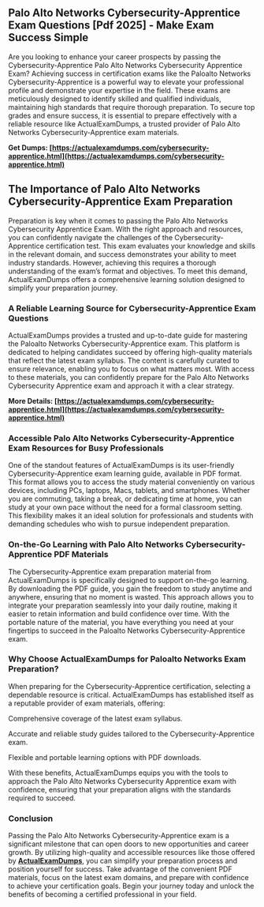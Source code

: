 ## **Palo Alto Networks Cybersecurity-Apprentice Exam Questions [Pdf 2025] - Make Exam Success Simple**

  
Are you looking to enhance your career prospects by passing the Cybersecurity-Apprentice Palo Alto Networks Cybersecurity Apprentice Exam? Achieving success in certification exams like the Paloalto Networks Cybersecurity-Apprentice is a powerful way to elevate your professional profile and demonstrate your expertise in the field. These exams are meticulously designed to identify skilled and qualified individuals, maintaining high standards that require thorough preparation. To secure top grades and ensure success, it is essential to prepare effectively with a reliable resource like ActualExamDumps, a trusted provider of Palo Alto Networks Cybersecurity-Apprentice exam materials.  
  
**Get Dumps:  [https://actualexamdumps.com/cybersecurity-apprentice.html](https://actualexamdumps.com/cybersecurity-apprentice.html)**  

## **The Importance of Palo Alto Networks Cybersecurity-Apprentice Exam Preparation**

  
Preparation is key when it comes to passing the Palo Alto Networks Cybersecurity Apprentice Exam. With the right approach and resources, you can confidently navigate the challenges of the Cybersecurity-Apprentice certification test. This exam evaluates your knowledge and skills in the relevant domain, and success demonstrates your ability to meet industry standards. However, achieving this requires a thorough understanding of the exam’s format and objectives. To meet this demand, ActualExamDumps offers a comprehensive learning solution designed to simplify your preparation journey.  

### **A Reliable Learning Source for Cybersecurity-Apprentice Exam Questions**

  
ActualExamDumps provides a trusted and up-to-date guide for mastering the Paloalto Networks Cybersecurity-Apprentice exam. This platform is dedicated to helping candidates succeed by offering high-quality materials that reflect the latest exam syllabus. The content is carefully curated to ensure relevance, enabling you to focus on what matters most. With access to these materials, you can confidently prepare for the Palo Alto Networks Cybersecurity Apprentice exam and approach it with a clear strategy.  
  
**More Details:  [https://actualexamdumps.com/cybersecurity-apprentice.html](https://actualexamdumps.com/cybersecurity-apprentice.html)**  

### **Accessible Palo Alto Networks Cybersecurity-Apprentice Exam Resources for Busy Professionals**

  
One of the standout features of ActualExamDumps is its user-friendly Cybersecurity-Apprentice exam learning guide, available in PDF format. This format allows you to access the study material conveniently on various devices, including PCs, laptops, Macs, tablets, and smartphones. Whether you are commuting, taking a break, or dedicating time at home, you can study at your own pace without the need for a formal classroom setting. This flexibility makes it an ideal solution for professionals and students with demanding schedules who wish to pursue independent preparation.  

### **On-the-Go Learning with Palo Alto Networks Cybersecurity-Apprentice PDF Materials**

  
The Cybersecurity-Apprentice exam preparation material from ActualExamDumps is specifically designed to support on-the-go learning. By downloading the PDF guide, you gain the freedom to study anytime and anywhere, ensuring that no moment is wasted. This approach allows you to integrate your preparation seamlessly into your daily routine, making it easier to retain information and build confidence over time. With the portable nature of the material, you have everything you need at your fingertips to succeed in the Paloalto Networks Cybersecurity-Apprentice exam.  

### **Why Choose ActualExamDumps for Paloalto Networks Exam Preparation?**

  
When preparing for the Cybersecurity-Apprentice certification, selecting a dependable resource is critical. ActualExamDumps has established itself as a reputable provider of exam materials, offering:  
  
Comprehensive coverage of the latest exam syllabus.  
  
Accurate and reliable study guides tailored to the Cybersecurity-Apprentice exam.  
  
Flexible and portable learning options with PDF downloads.  
  
With these benefits, ActualExamDumps equips you with the tools to approach the Palo Alto Networks Cybersecurity Apprentice exam with confidence, ensuring that your preparation aligns with the standards required to succeed.  

### **Conclusion**

  
Passing the Palo Alto Networks Cybersecurity-Apprentice exam is a significant milestone that can open doors to new opportunities and career growth. By utilizing high-quality and accessible resources like those offered by **[ActualExamDumps](https://actualexamdumps.com/)**, you can simplify your preparation process and position yourself for success. Take advantage of the convenient PDF materials, focus on the latest exam domains, and prepare with confidence to achieve your certification goals. Begin your journey today and unlock the benefits of becoming a certified professional in your field.
